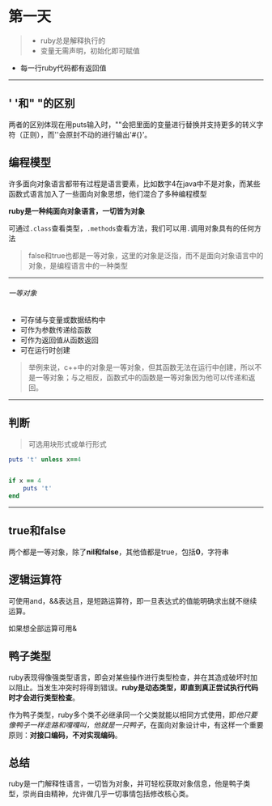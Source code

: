 # 第一天

>* ruby总是解释执行的
>* 变量无需声明，初始化即可赋值
* 每一行ruby代码都有返回值
---
## ' '和" "的区别

两者的区别体现在用puts输入时，""会把里面的变量进行替换并支持更多的转义字符（正则），而''会原封不动的进行输出'#{}'。

## 编程模型

许多面向对象语言都带有过程是语言要素，比如数字4在java中不是对象，而某些函数式语言加入了一些面向对象思想，他们混合了多种编程模型

**ruby是一种纯面向对象语言，一切皆为对象**

可通过`.class`查看类型，`.methods`查看方法，我们可以用`.`调用对象具有的任何方法

> false和true也都是一等对象，这里的对象是泛指，而不是面向对象语言中的对象，是编程语言中的一种类型
---
###### 一等对象
* 可存储与变量或数据结构中
* 可作为参数传递给函数
* 可作为返回值从函数返回
* 可在运行时创建

> 举例来说，c++中的对象是一等对象，但其函数无法在运行中创建，所以不是一等对象；与之相反，函数式中的函数是一等对象因为他可以传递和返回。
---
## 判断
> 可选用块形式或单行形式

```ruby
puts 't' unless x==4


if x == 4
    puts 't'
end
```
---
## true和false

两个都是一等对象，除了**nil和false**，其他值都是true，包括**0**，字符串

## 逻辑运算符

可使用and，&&表达且，是短路运算符，即一旦表达式的值能明确求出就不继续运算。

如果想全部运算可用&

## 鸭子类型
ruby表现得像强类型语言，即会对某些操作进行类型检查，并在其造成破坏时加以阻止。当发生冲突时将得到错误。**ruby是动态类型，即直到真正尝试执行代码时才会进行类型检查**。

作为鸭子类型，ruby多个类不必继承同一个父类就能以相同方式使用，即*他只要像鸭子一样走路和嘎嘎叫，他就是一只鸭子*，在面向对象设计中，有这样一个重要原则：**对接口编码，不对实现编码**。

## 总结
ruby是一门解释性语言，一切皆为对象，并可轻松获取对象信息，他是鸭子类型，崇尚自由精神，允许做几乎一切事情包括修改核心类。